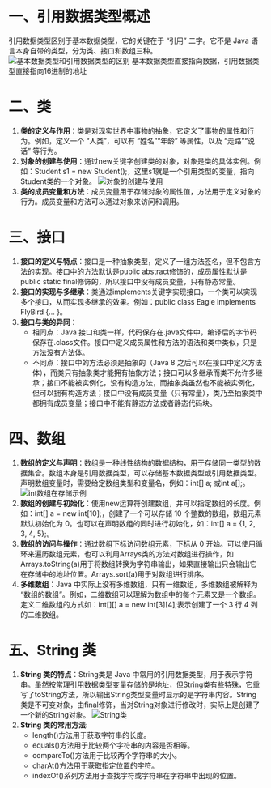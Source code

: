 # 一、引用数据类型概述
引用数据类型区别于基本数据类型，它的关键在于 “引用” 二字。它不是 Java 语言本身自带的类型，分为类、接口和数组三种。
![基本数据类型和引用数据类型的区别](../../../../images/1.png)
基本数据类型直接指向数据，引用数据类型直接指向16进制的地址
# 二、类
1. **类的定义与作用**：类是对现实世界中事物的抽象，它定义了事物的属性和行为。例如，定义一个 “人类”，可以有 “姓名”“年龄” 等属性，以及 “走路”“说话” 等行为。
2. **对象的创建与使用**：通过new关键字创建类的对象，对象是类的具体实例。例如：Student s1 = new Student();，这里s1就是一个引用类型的变量，指向Student类的一个对象。
![对象的创建与使用](../../../../images/2.png)
3. **类的成员变量和方法**：成员变量用于存储对象的属性值，方法用于定义对象的行为。成员变量和方法可以通过对象来访问和调用。
# 三、接口
1. **接口的定义与特点**：接口是一种抽象类型，定义了一组方法签名，但不包含方法的实现。接口中的方法默认是public abstract修饰的，成员属性默认是public static final修饰的，所以接口中没有成员变量，只有静态常量。
2. **接口的实现与多继承**：类通过implements关键字实现接口，一个类可以实现多个接口，从而实现多继承的效果。例如：public class Eagle implements FlyBird {... }。
3. **接口与类的异同**：
    - 相同点：Java 接口和类一样，代码保存在.java文件中，编译后的字节码保存在.class文件。接口中定义成员属性和方法的语法和类中类似，只是方法没有方法体。
    - 不同点：接口中的方法必须是抽象的（Java 8 之后可以在接口中定义方法体），而类只有抽象类才能拥有抽象方法；接口可以多继承而类不允许多继承；接口不能被实例化，没有构造方法，而抽象类虽然也不能被实例化，但可以拥有构造方法；接口中没有成员变量（只有常量），类乃至抽象类中都拥有成员变量；接口中不能有静态方法或者静态代码块。
# 四、数组
1. **数组的定义与声明**：数组是一种线性结构的数据结构，用于存储同一类型的数据集合。数组本身是引用数据类型，可以存储基本数据类型或引用数据类型。声明数组变量时，需要给定数组类型和变量名，例如：int[] a; 或int a[];。
![int数组在存储示例](../../../../images/3.png)
2. **数组的创建与初始化**：使用new运算符创建数组，并可以指定数组的长度。例如：int[] a = new int[10];，创建了一个可以存储 10 个整数的数组，数组元素默认初始化为 0。也可以在声明数组的同时进行初始化，如：int[] a = {1, 2, 3, 4, 5};。
3. **数组的访问与操作**：通过数组下标访问数组元素，下标从 0 开始。可以使用循环来遍历数组元素，也可以利用Arrays类的方法对数组进行操作，如Arrays.toString(a)用于将数组转换为字符串输出，如果直接输出只会输出它在存储中的地址位置。Arrays.sort(a)用于对数组进行排序。
3. **多维数组**：Java 中实际上没有多维数组，只有一维数组，多维数组被解释为 “数组的数组”。例如，二维数组可以理解为数组中的每个元素又是一个数组。定义二维数组的方式如：int[][] a = new int[3][4];表示创建了一个 3 行 4 列的二维数组。
# 五、String 类
1. **String 类的特点**：String类是 Java 中常用的引用数据类型，用于表示字符串。虽然按常理引用数据类型变量存储的是地址，但String类有些特殊，它重写了toString方法，所以输出String类型变量时显示的是字符串内容。String类是不可变对象，由final修饰，当对String对象进行修改时，实际上是创建了一个新的String对象。 
![String类](../../../../images/4.png)
2. **String 类的常用方法**:
    * length()方法用于获取字符串的长度。
    * equals()方法用于比较两个字符串的内容是否相等。
    * compareTo()方法用于比较两个字符串的大小。
    * charAt()方法用于获取指定位置的字符。
    * indexOf()系列方法用于查找字符或字符串在字符串中出现的位置。